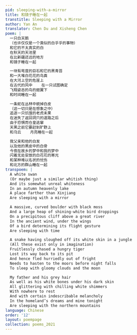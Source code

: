 ```yaml
---
pid: sleeping-with-a-mirror
title: 和镜子睡在一起
transtitle: Sleeping with a Mirror
author: Yan An
translator: Chen Du and Xisheng Chen
poem: |
  一只白天鹅
  （也许仅仅是一个类似的白乎乎的事物）
  和它的不太真实的白
  在秋天的天池里
  在比新疆还远的地方
  和镜子睡在一起

  一块有弯度的巨石和它的黑青苔
  和一大堆白花花的鸟粪
  在大河上空的危崖上
  在古代的风中    在一只试图确定
  飞翔姿态的鸟的翅翼下
  和时间睡在一起

  一条蛇在丛林中蜕掉白皮
  （这一切只是在想象之中）
  追逐一只饥饿的老虎未果
  在迷失了返回洞穴的道路之后
  由于恐惧而仓皇逃窜
  天黑之前它要赶到旷野上
  和乌云    月亮睡在一起

  我父亲和他的白发
  以及他的黑皮中的白骨
  今夜在故乡的梦中和我的梦中
  闪着无处安放的白花花的寒光
  和某种难以名状的忧伤
  和北方的群山睡在一起
transpoem: |
  A white swan
  (Or maybe just a similar whitish thing)
  And its somewhat unreal whiteness
  In an autumn heavenly lake
  A place farther than Xinjiang
  Are sleeping with a mirror

  A massive, curved boulder with black moss
  And a large heap of shining-white bird droppings
  On a precipitous cliff above a great river
  In the ancient wind, under the wings
  Of a bird determining its flight gesture
  Are sleeping with time

  A snake having sloughed off its white skin in a jungle
  (All these exist only in imagination)
  Fruitlessly chased a hungry tiger
  Lost its way back to its pit
  And hence fled hurriedly out of fright
  Needs to hasten to the moors before night falls
  To sleep with gloomy clouds and the moon

  My father and his grey hair
  As well as his white bones under his dark skin
  All glittering with chilling white shimmers
  With nowhere to rest
  And with certain indescribable melancholy
  In the homeland’s dreams and mine tonight
  Are sleeping with the northern mountains
language: Chinese
order: '12'
layout: poempage
collection: poems_2021
---
```

